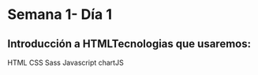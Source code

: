 # Semana 1- Día 1
## Introducción a HTMLTecnologias que usaremos:

HTML
CSS
Sass
Javascript
chartJS
